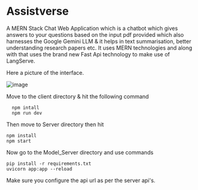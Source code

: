 # Assistverse

A MERN Stack Chat Web Application which is a chatbot which gives answers to your questions based on
the input pdf provided which also harnesses the Google Gemini LLM & it helps in text summarisation, better understanding research papers etc. 
It uses MERN technologies and along with that uses the brand new Fast Api technology to make use of LangServe.

Here a picture of the interface.

![image](https://github.com/user-attachments/assets/f80116ec-6bd1-4304-bf96-e6c8472dfb15)

Move to the client directory & hit the following command 

      npm intall
      npm run dev

    
Then move to Server directory then hit

    npm install
    npm start

Now go to the Model_Server directory and use commands

    pip install -r requirements.txt
    uvicorn app:app --reload

Make sure you configure the api url as per the server api's.

